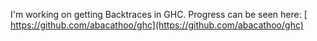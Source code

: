 
I'm working on getting Backtraces in GHC.
Progress can be seen here: [
https://github.com/abacathoo/ghc](https://github.com/abacathoo/ghc)


